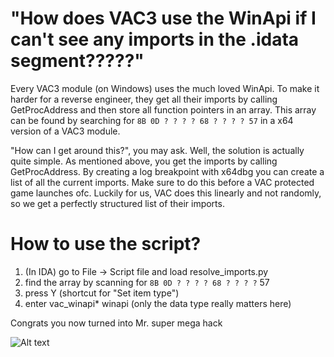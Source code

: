 # "How does VAC3 use the WinApi if I can't see any imports in the .idata segment?????"
Every VAC3 module (on Windows) uses the much loved WinApi. To make it harder for a reverse engineer, they get all their imports by calling GetProcAddress and then store all function pointers in an array.
This array can be found by searching for ```8B 0D ? ? ? ? 68 ? ? ? ? 57``` in a x64 version of a VAC3 module.

"How can I get around this?", you may ask. Well, the solution is actually quite simple. As mentioned above, you get the imports by calling GetProcAddress. By creating a log breakpoint with x64dbg you can create a list of all the current imports. Make sure to do this before a VAC protected game launches ofc.
Luckily for us, VAC does this linearly and not randomly, so we get a perfectly structured list of their imports.

# How to use the script?
1. (In IDA) go to File -> Script file and load resolve_imports.py
2. find the array by scanning for ```8B 0D ? ? ? ? 68 ? ? ? ?``` 57
3. press Y (shortcut for "Set item type")
4. enter vac_winapi* winapi (only the data type really matters here)

Congrats you now turned into Mr. super mega hack

![Alt text](https://gifyu.com/image/Sth8w)
